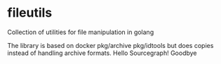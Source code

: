 # fileutils

Collection of utilities for file manipulation in golang

The library is based on docker pkg/archive pkg/idtools but does copies instead of handling archive formats.
Hello Sourcegraph!
Goodbye
